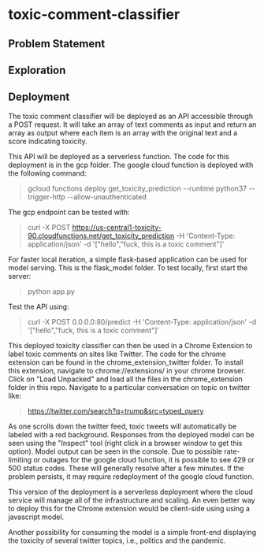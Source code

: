 # toxic-comment-classifier
## Problem Statement


## Exploration


## Deployment

The toxic comment classifier will be deployed as an API accessible through a POST request. It will take an array of text comments as input and return an array as output where each item is an array with the original text and a score indicating toxicity. 

This API will be deployed as a serverless function. The code for this deployment is in the gcp folder. The google cloud function is deployed with the following command:
> gcloud functions deploy get_toxicity_prediction --runtime python37 --trigger-http --allow-unauthenticated

The gcp endpoint can be tested with:

> curl -X POST    https://us-central1-toxicity-90.cloudfunctions.net/get_toxicity_prediction    -H 'Content-Type: application/json'    -d '["hello","fuck, this is a toxic comment"]'

For faster local iteration, a simple flask-based application can be used for model serving. This is the flask_model folder. To test locally, first start the server:
> python app.py

Test the API using:
> curl -X POST    0.0.0.0:80/predict    -H 'Content-Type: application/json'    -d '["hello","fuck, this is a toxic comment"]'

This deployed toxicity classifier can then be used in a Chrome Extension to label toxic comments on sites like Twitter. The code for the chrome extension can be found in the chrome_extension_twitter folder. To install this extension, navigate to chrome://extensions/ in your chrome browser. Click on "Load Unpacked" and load all the files in the chrome_extension folder in this repo. Navigate to a particular conversation on topic on twitter like: 
> https://twitter.com/search?q=trump&src=typed_query

As one scrolls down the twitter feed, toxic tweets will automatically be labeled with a red background. Responses from the deployed model can be seen using the "Inspect" tool (right click in a browser window to get this option). Model output can be seen in the console. Due to possible rate-limiting or outages for the google cloud function, it is possible to see 429 or 500 status codes. These will generally resolve after a few minutes. If the problem persists, it may require redeployment of the google cloud function.

This version of the deployment is a serverless deployment where the cloud service will manage all of the infrastructure and scaling. An even better way to deploy this for the Chrome extension would be client-side using using a javascript model. 

Another possibility for consuming the model is a simple front-end displaying the toxicity of several twitter topics, i.e., politics and the pandemic. 